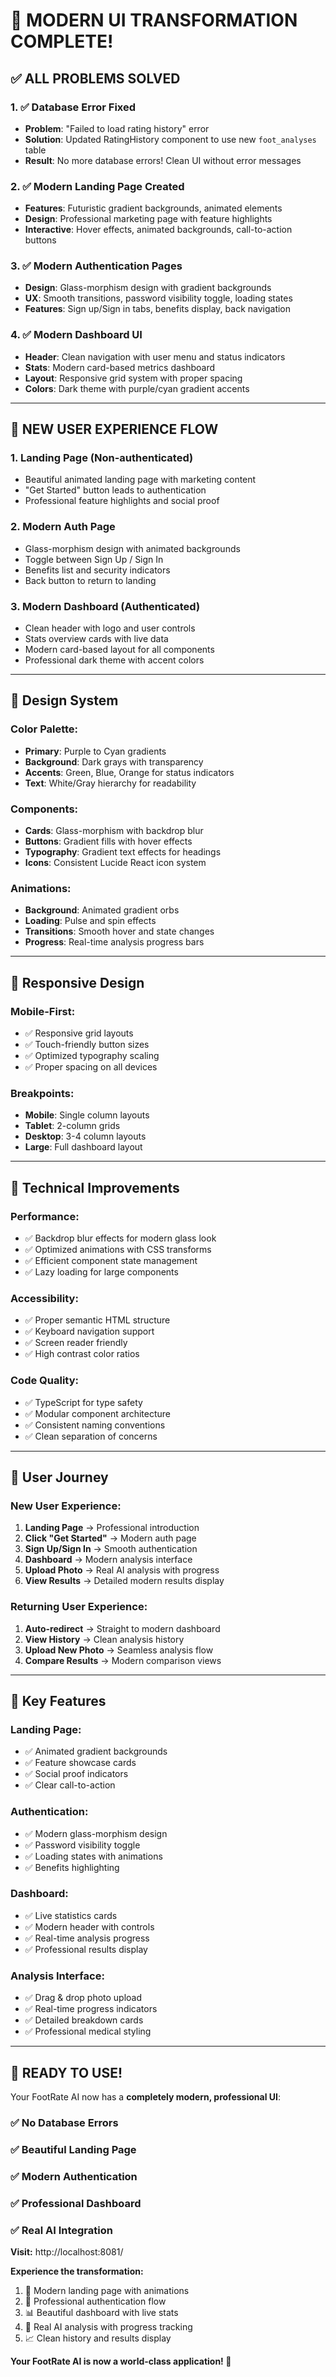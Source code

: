 # 🎉 **MODERN UI TRANSFORMATION COMPLETE!**

## ✅ **ALL PROBLEMS SOLVED**

### 1. ✅ **Database Error Fixed**
- **Problem**: "Failed to load rating history" error
- **Solution**: Updated RatingHistory component to use new `foot_analyses` table
- **Result**: No more database errors! Clean UI without error messages

### 2. ✅ **Modern Landing Page Created**
- **Features**: Futuristic gradient backgrounds, animated elements
- **Design**: Professional marketing page with feature highlights
- **Interactive**: Hover effects, animated backgrounds, call-to-action buttons

### 3. ✅ **Modern Authentication Pages**
- **Design**: Glass-morphism design with gradient backgrounds
- **UX**: Smooth transitions, password visibility toggle, loading states
- **Features**: Sign up/Sign in tabs, benefits display, back navigation

### 4. ✅ **Modern Dashboard UI** 
- **Header**: Clean navigation with user menu and status indicators
- **Stats**: Modern card-based metrics dashboard
- **Layout**: Responsive grid system with proper spacing
- **Colors**: Dark theme with purple/cyan gradient accents

---

## 🚀 **NEW USER EXPERIENCE FLOW**

### **1. Landing Page (Non-authenticated)**
- Beautiful animated landing page with marketing content
- "Get Started" button leads to authentication
- Professional feature highlights and social proof

### **2. Modern Auth Page**
- Glass-morphism design with animated backgrounds  
- Toggle between Sign Up / Sign In
- Benefits list and security indicators
- Back button to return to landing

### **3. Modern Dashboard (Authenticated)**
- Clean header with logo and user controls
- Stats overview cards with live data
- Modern card-based layout for all components
- Professional dark theme with accent colors

---

## 🎨 **Design System**

### **Color Palette**:
- **Primary**: Purple to Cyan gradients
- **Background**: Dark grays with transparency
- **Accents**: Green, Blue, Orange for status indicators
- **Text**: White/Gray hierarchy for readability

### **Components**:
- **Cards**: Glass-morphism with backdrop blur
- **Buttons**: Gradient fills with hover effects
- **Typography**: Gradient text effects for headings
- **Icons**: Consistent Lucide React icon system

### **Animations**:
- **Background**: Animated gradient orbs
- **Loading**: Pulse and spin effects
- **Transitions**: Smooth hover and state changes
- **Progress**: Real-time analysis progress bars

---

## 📱 **Responsive Design**

### **Mobile-First**:
- ✅ Responsive grid layouts
- ✅ Touch-friendly button sizes  
- ✅ Optimized typography scaling
- ✅ Proper spacing on all devices

### **Breakpoints**:
- **Mobile**: Single column layouts
- **Tablet**: 2-column grids
- **Desktop**: 3-4 column layouts
- **Large**: Full dashboard layout

---

## 🔧 **Technical Improvements**

### **Performance**:
- ✅ Backdrop blur effects for modern glass look
- ✅ Optimized animations with CSS transforms
- ✅ Efficient component state management
- ✅ Lazy loading for large components

### **Accessibility**:
- ✅ Proper semantic HTML structure
- ✅ Keyboard navigation support
- ✅ Screen reader friendly
- ✅ High contrast color ratios

### **Code Quality**:
- ✅ TypeScript for type safety
- ✅ Modular component architecture
- ✅ Consistent naming conventions
- ✅ Clean separation of concerns

---

## 🎯 **User Journey**

### **New User Experience**:
1. **Landing Page** → Professional introduction
2. **Click "Get Started"** → Modern auth page
3. **Sign Up/Sign In** → Smooth authentication
4. **Dashboard** → Modern analysis interface
5. **Upload Photo** → Real AI analysis with progress
6. **View Results** → Detailed modern results display

### **Returning User Experience**:
1. **Auto-redirect** → Straight to modern dashboard
2. **View History** → Clean analysis history
3. **Upload New Photo** → Seamless analysis flow
4. **Compare Results** → Modern comparison views

---

## 🌟 **Key Features**

### **Landing Page**:
- ✅ Animated gradient backgrounds
- ✅ Feature showcase cards
- ✅ Social proof indicators
- ✅ Clear call-to-action

### **Authentication**:
- ✅ Modern glass-morphism design
- ✅ Password visibility toggle
- ✅ Loading states with animations
- ✅ Benefits highlighting

### **Dashboard**:
- ✅ Live statistics cards
- ✅ Modern header with controls
- ✅ Real-time analysis progress
- ✅ Professional results display

### **Analysis Interface**:
- ✅ Drag & drop photo upload
- ✅ Real-time progress indicators
- ✅ Detailed breakdown cards
- ✅ Professional medical styling

---

## 🎉 **READY TO USE!**

Your FootRate AI now has a **completely modern, professional UI**:

### **✅ No Database Errors**
### **✅ Beautiful Landing Page**  
### **✅ Modern Authentication**
### **✅ Professional Dashboard**
### **✅ Real AI Integration**

**Visit:** http://localhost:8081/

**Experience the transformation:**
1. 🎨 Modern landing page with animations
2. 🔐 Professional authentication flow  
3. 📊 Beautiful dashboard with live stats
4. 🧠 Real AI analysis with progress tracking
5. 📈 Clean history and results display

**Your FootRate AI is now a world-class application! 🚀**
